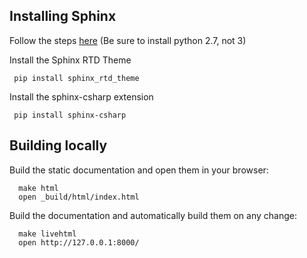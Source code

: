 ## Installing Sphinx

Follow the steps [here](http://www.sphinx-doc.org/en/1.4.8/install.html) (Be sure to install python 2.7, not 3)

Install the Sphinx RTD Theme 

     pip install sphinx_rtd_theme
    
Install the sphinx-csharp extension

     pip install sphinx-csharp
    
## Building locally

Build the static documentation and open them in your browser:

      make html
      open _build/html/index.html

Build the documentation and automatically build them on any change:

      make livehtml
      open http://127.0.0.1:8000/

